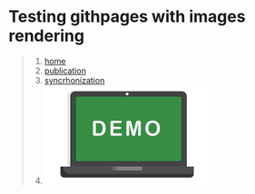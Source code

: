 # Testing githpages with images rendering

> 1. [home](./home.md)
> 2. [publication](./publication.md)
> 3. [syncrhonization](./syncronization.md)
> 4. ![on](./images/download.png)
